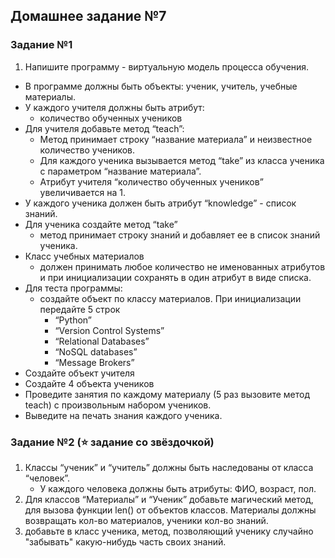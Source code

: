 ## Домашнее задание №7

### Задание №1
1) Напишите программу - виртуальную модель процесса обучения.
- В программе должны быть объекты: ученик, учитель, учебные материалы.
- У каждого учителя должны быть атрибут:
  - количество обученных учеников
- Для учителя добавьте метод “teach”:
  - Метод принимает строку “название материала” и неизвестное количество учеников.
  - Для каждого ученика вызывается метод “take” из класса ученика с параметром “название материала”.
  - Атрибут учителя “количество обученных учеников” увеличивается на 1.
- У каждого ученика должен быть атрибут “knowledge” - список знаний.
- Для ученика создайте метод “take”
  - метод принимает строку знаний и добавляет ее в список знаний ученика.
- Класс учебных материалов
  - должен принимать любое количество не именованных атрибутов и при инициализации сохранять в один атрибут в виде списка.
- Для теста программы:
  - создайте объект по классу материалов. При инициализации передайте 5 строк
    - “Python”
    - “Version Control Systems”
    - “Relational Databases”
    - “NoSQL databases”
    - “Message Brokers”
- Создайте объект учителя
- Создайте 4 объекта учеников
- Проведите занятия по каждому материалу (5 раз вызовите метод teach) с произвольным набором учеников.
- Выведите на печать знания каждого ученика.

### Задание №2 (⭐ задание со звёздочкой)
1. Классы “ученик” и “учитель” должны быть наследованы от класса “человек”.
   - У каждого человека должны быть атрибуты: ФИО, возраст, пол.
2. Для классов “Материалы” и “Ученик” добавьте магический метод, для вызова функции len() от объектов классов. Материалы должны возвращать кол-во материалов, ученики кол-во знаний.
3.  добавьте в класс ученика, метод, позволяющий ученику случайно "забывать" какую-нибудь часть своих знаний.
